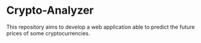 # Crypto-Analyzer
This repository aims to develop a web application able to predict the future prices of some cryptocurrencies.
